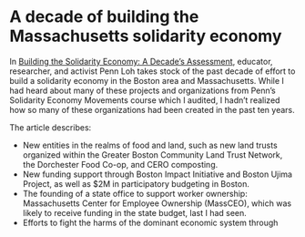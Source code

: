 # A decade of building the Massachusetts solidarity economy

In [Building the Solidarity Economy: A Decade’s Assessment](https://nonprofitquarterly.org/building-the-solidarity-economy-a-decades-assessment/), educator, researcher, and activist Penn Loh takes stock of the past decade of effort to build a solidarity economy in the Boston area and Massachusetts. While I had heard about many of these projects and organizations from Penn’s Solidarity Economy Movements course which I audited, I hadn’t realized how so many of these organizations had been created in the past ten years.

The article describes:
- New entities in the realms of food and land, such as new land trusts organized within the Greater Boston Community Land Trust Network, the Dorchester Food Co-op, and CERO composting.
- New funding support through Boston Impact Initiative and Boston Ujima Project, as well as $2M in participatory budgeting in Boston.
- The founding of a state office to support worker ownership: Massachusetts Center for Employee Ownership (MassCEO), which was likely to receive funding in the state budget, last I had seen.
- Efforts to fight the harms of the dominant economic system through 